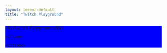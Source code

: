 ```yaml
---
layout: ieeevr-default
title: "Twitch Playground"
---
```



<div style="background-color: blue">
    
    <h1>Twitch Playground</h1>
    
    <iframe>
    
    </iframe>
    
</div>